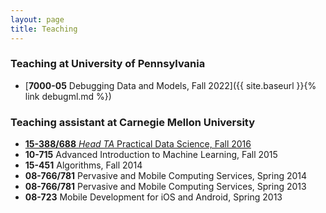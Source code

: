 ```yaml
---
layout: page
title: Teaching 
---
```


### Teaching at University of Pennsylvania
+ [**7000-05** Debugging Data and Models, Fall 2022]({{ site.baseurl }}{% link debugml.md %})

### Teaching assistant at Carnegie Mellon University
+ [**15-388/688** *Head TA* Practical Data Science, Fall 2016](http://www.datasciencecourse.org/)
+ **10-715** Advanced Introduction to Machine Learning, Fall 2015
+ **15-451** Algorithms, Fall 2014
+ **08-766/781** Pervasive and Mobile Computing Services, Spring 2014
+ **08-766/781** Pervasive and Mobile Computing Services, Spring 2013
+ **08-723** Mobile Development for iOS and Android, Spring 2013
